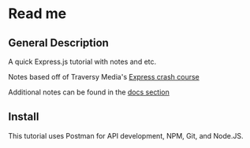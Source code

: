 # Read me

## General Description

A quick Express.js tutorial with notes and etc.

Notes based off of Traversy Media's [Express crash course](https://youtu.be/L72fhGm1tfE)

Additional notes can be found in the [docs section](./docs/express-notes.md)

## Install

This tutorial uses Postman for API development, NPM, Git, and Node.JS.